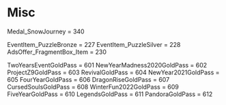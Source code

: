 # Misc

Medal_SnowJourney = 340

EventItem_PuzzleBronze = 227
EventItem_PuzzleSilver = 228
AdsOffer_FragmentBox_Item = 230

TwoYearsEventGoldPass = 601
NewYearMadness2020GoldPass = 602
ProjectZ9GoldPass = 603
RevivalGoldPass = 604
NewYear2021GoldPass = 605
FourYearGoldPass = 606
DragonRiseGoldPass = 607
CursedSoulsGoldPass = 608
WinterFun2022GoldPass = 609
FiveYearGoldPass = 610
LegendsGoldPass = 611
PandoraGoldPass = 612